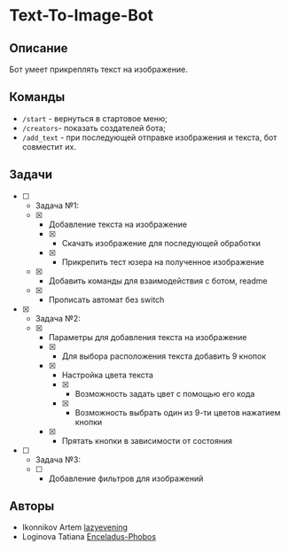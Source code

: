 # Text-To-Image-Bot

## Описание
Бот умеет прикреплять текст на изображение.

## Команды
* `/start` - вернуться в стартовое меню;
* `/creators`- показать создателей бота;
* `/add_text` - при последующей отправке изображения и текста, бот совместит их.

## Задачи
- [ ] - Задача №1:
  - [x] - Добавление текста на изображение
    - [x] - Скачать изображение для последующей обработки
    - [x] - Прикрепить тест юзера на полученное изображение
  - [x] - Добавить команды для взаимодействия с ботом, readme
  - [x] - Прописать автомат без switch
- [x] - Задача №2:
  - [x] - Параметры для добавления текста на изображение
    - [x] - Для выбора расположения текста добавить 9 кнопок
    - [x] - Настройка цвета текста
      - [x] - Возможность задать цвет с помощью его кода
      - [x] - Возможность выбрать один из 9-ти цветов нажатием кнопки
    - [x] - Прятать кнопки в зависимости от состояния
- [ ] - Задача №3:
  - [ ] - Добавление фильтров для изображений


## Авторы
* Ikonnikov Artem [lazyevening](https://github.com/lazyevening)
* Loginova Tatiana [Enceladus-Phobos](https://github.com/Enceladus-Phobos)
